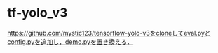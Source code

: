 # tf-yolo_v3
https://github.com/mystic123/tensorflow-yolo-v3をcloneしてeval.pyとconfig.pyを追加し，demo.pyを置き換える．
